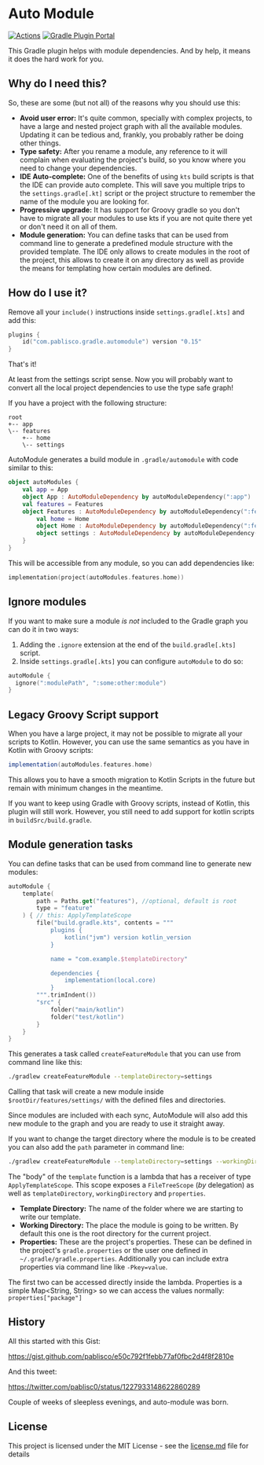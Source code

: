 # Auto Module

[![Actions](https://github.com/pablisco/auto-module/workflows/Publish/badge.svg)](https://github.com/pablisco/auto-module/actions) 
[![Gradle Plugin Portal](https://img.shields.io/maven-metadata/v/https/plugins.gradle.org/m2/com/pablisco/gradle/automodule/plugin/maven-metadata.xml.svg?label=Gradle)](https://plugins.gradle.org/plugin/com.pablisco.gradle.automodule)

This Gradle plugin helps with module dependencies. And by help, it means it does the hard work for you.

## Why do I need this?

So, these are some (but not all) of the reasons why you should use this:

 - __Avoid user error:__ It's quite common, specially with complex projects, to have a large and nested project graph with all the available modules. Updating it can be tedious and, frankly, you probably rather be doing other things.
 - __Type safety:__ After you rename a module, any reference to it will complain when evaluating the project's build, so you know where you need to change your dependencies.
 - __IDE Auto-complete:__ One of the benefits of using `kts` build scripts is that the IDE can provide auto complete. This will save you multiple trips to the `settings.gradle[.kt]` script or the project structure to remember the name of the module you are looking for.
 - __Progressive upgrade:__ It has support for Groovy gradle so you don't have to migrate all your modules to use kts if you are not quite there yet or don't need it on all of them.
 - __Module generation:__ You can define tasks that can be used from command line to generate a predefined module structure with the provided template. The IDE only allows to create modules in the root of the project, this allows to create it on any directory as well as provide the means for templating how certain modules are defined.
 
## How do I use it?

Remove all your `include()` instructions inside `settings.gradle[.kts]` and add this:

```kotlin
plugins {
    id("com.pablisco.gradle.automodule") version "0.15"
}
```

That's it!

At least from the settings script sense. Now you will probably want to convert all the local project
dependencies to use the type safe graph!

If you have a project with the following structure:

```
root
+-- app
\-- features
    +-- home
    \-- settings
```

AutoModule generates a build module in `.gradle/automodule` with code similar to this:

```kotlin
object autoModules {
    val app = App
    object App : AutoModuleDependency by autoModuleDependency(":app")
    val features = Features
    object Features : AutoModuleDependency by autoModuleDependency(":features") {
        val home = Home
        object Home : AutoModuleDependency by autoModuleDependency(":features:home")
        object settings : AutoModuleDependency by autoModuleDependency(":features:settings")
    }
}
```

This will be accessible from any module, so you can add dependencies like:

```kotlin
implementation(project(autoModules.features.home))
```

## Ignore modules

If you want to make sure a module *is not* included to the Gradle graph you can do it in two ways:

1. Adding the `.ignore` extension at the end of the `build.gradle[.kts]` script.
2. Inside `settings.gradle[.kts]` you can configure `autoModule` to do so:

```kotlin
autoModule {
  ignore(":modulePath", ":some:other:module")
}
```

## Legacy Groovy Script support

When you have a large project, it may not be possible to migrate all your scripts to Kotlin.
However, you can use the same semantics as you have in Kotlin with Groovy scripts:

```groovy
implementation(autoModules.features.home)
```

This allows you to have a smooth migration to Kotlin Scripts in the future but remain with minimum 
changes in the meantime.

If you want to keep using Gradle with Groovy scripts, instead of Kotlin, this plugin will still
work. However, you still need to add support for kotlin scripts in `buildSrc/build.gradle`.



## Module generation tasks

You can define tasks that can be used from command line to generate new modules:

```kotlin
autoModule {
    template(
        path = Paths.get("features"), //optional, default is root
        type = "feature"
    ) { // this: ApplyTemplateScope
        file("build.gradle.kts", contents = """
            plugins { 
                kotlin("jvm") version kotlin_version 
            }

            name = "com.example.$templateDirectory"    

            dependencies {
                implementation(local.core)
            }
        """.trimIndent())
        "src" { 
            folder("main/kotlin")
            folder("test/kotlin")
        }   
    }   
}
```

This generates a task called `createFeatureModule` that you can use from command line like this:

```bash
./gradlew createFeatureModule --templateDirectory=settings
```

Calling that task will create a new module inside `$rootDir/features/settings/` with the defined files and directories.

Since modules are included with each sync, AutoModule will also add this new module to the graph and you are ready to use it straight away.

If you want to change the target directory where the module is to be created you can also add the `path` parameter in command line:

```bash
./gradlew createFeatureModule --templateDirectory=settings --workingDirectory=notFeature
```

The "body" of the `template` function is a lambda that has a receiver of type `ApplyTemplateScope`. This scope exposes a `FileTreeScope` (*by* delegation) as well as `templateDirectory`, `workingDirectory` and `properties`.

 - __Template Directory:__ The name of the folder where we are starting to write our template.
 - __Working Directory:__ The place the module is going to be written. By default this one is the root directory for the current project.
 - __Properties:__ These are the project's properties. These can be defined in the project's `gradle.properties` or the user one defined in `~/.gradle/gradle.properties`. Additionally you can include extra properties via command line like `-Pkey=value`.
 
The first two can be accessed directly inside the lambda. Properties is a simple Map<String, String> so we can access the values normally: `properties["package"]`

## History 

All this started with this Gist:

https://gist.github.com/pablisco/e50c792f1febb77af0fbc2d4f8f2810e

And this tweet:
 
https://twitter.com/pablisc0/status/1227933148622860289
 
Couple of weeks of sleepless evenings, and auto-module was born.

## License 

This project is licensed under the MIT License - see the [license.md](license.md) file for details
